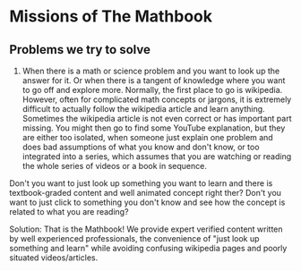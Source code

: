 # Missions of The Mathbook

## Problems we try to solve 
1. When there is a math or science problem and you want to look up the answer for it. Or when there is a tangent of knowledge where you want to go off and explore more. Normally, the first place to go is wikipedia. However, often for complicated math concepts or jargons, it is extremely difficult to actually follow the wikipedia article and learn anything. Sometimes the wikipedia article is not even correct or has important part missing. You might then go to find some YouTube explanation, but they are either too isolated, when someone just explain one problem and does bad assumptions of what you know and don't know, or too integrated into a series, which assumes that you are watching or reading the whole series of videos or a book in sequence. 

Don't you want to just look up something you want to learn and there is textbook-graded content and well animated concept right ther? Don't you want to just click to something you don't know and see how the concept is related to what you are reading? 

Solution: That is the Mathbook! We provide expert verified content written by well experienced professionals, the convenience of "just look up something and learn" while avoiding confusing wikipedia pages and poorly situated videos/articles. 
